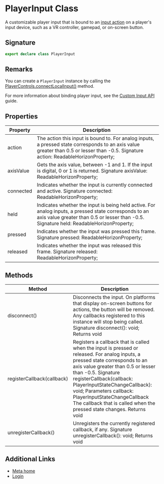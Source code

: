 # PlayerInput Class

A customizable player input that is bound to an [input action](https://developers.meta.com/horizon-worlds/reference/2.0.0/core_playerinputaction) on a player's input device, such as a VR controller, gamepad, or on-screen button.

## Signature

```typescript
export declare class PlayerInput
```

## Remarks

You can create a `PlayerInput` instance by calling the [PlayerControls.connectLocalInput()](https://developers.meta.com/horizon-worlds/reference/2.0.0/core_playercontrols#connectlocalinput) method.

For more information about binding player input, see the [Custom Input API](https://developers.meta.com/horizon-worlds/learn/documentation/create-for-web-and-mobile/typescript-apis-for-mobile/custom-input-api) guide.

## Properties

| Property | Description |
| --- | --- |
| action | The action this input is bound to. For analog inputs, a pressed state corresponds to an axis value greater than 0.5 or lesser than -0.5. Signature action: ReadableHorizonProperty<PlayerInputAction>; |
| axisValue | Gets the axis value, between -1 and 1. If the input is digital, 0 or 1 is returned. Signature axisValue: ReadableHorizonProperty<number>; |
| connected | Indicates whether the input is currently connected and active. Signature connected: ReadableHorizonProperty<boolean>; |
| held | Indicates whether the input is being held active. For analog inputs, a pressed state corresponds to an axis value greater than 0.5 or lesser than -0.5. Signature held: ReadableHorizonProperty<boolean>; |
| pressed | Indicates whether the input was pressed this frame. Signature pressed: ReadableHorizonProperty<boolean>; |
| released | Indicates whether the input was released this frame. Signature released: ReadableHorizonProperty<boolean>; |

## Methods

| Method | Description |
| --- | --- |
| disconnect() | Disconnects the input. On platforms that display on-screen buttons for actions, the button will be removed. Any callbacks registered to this instance will stop being called. Signature disconnect(): void; Returns void |
| registerCallback(callback) | Registers a callback that is called when the input is pressed or released. For analog inputs, a pressed state corresponds to an axis value greater than 0.5 or lesser than -0.5. Signature registerCallback(callback: PlayerInputStateChangeCallback): void; Parameters callback: PlayerInputStateChangeCallback The callback that is called when the pressed state changes. Returns void |
| unregisterCallback() | Unregisters the currently registered callback, if any. Signature unregisterCallback(): void; Returns void |

## Additional Links
- [Meta home](https://developers.meta.com/horizon-worlds/)
- [Login](https://developers.meta.com/login/?redirect_uri=https%3A%2F%2Fdevelopers.meta.com%2Fhorizon-worlds%2Freference%2F2.0.0%2Fcore_playerinput%2F)